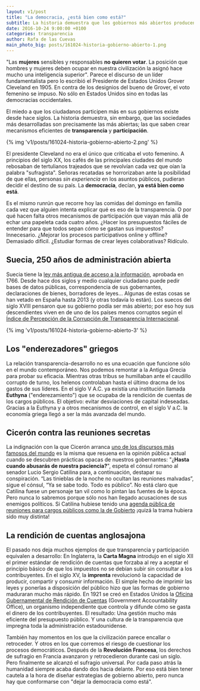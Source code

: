 ```yaml
---
layout: v1/post
title: "La democracia, ¿está bien como está?"
subtitle: La historia demuestra que los gobiernos más abiertos producen sociedades más desarrolladas
date: 2016-10-24 9:00:00 +0100
categories: transparencia
author: Rafa de las Cuevas
main_photo_big: posts/161024-historia-gobierno-abierto-1.png
---
```


"Las **mujeres** sensibles y responsables **no quieren votar**. La posición que hombres y mujeres deben ocupar en nuestra civilización la asignó hace mucho una inteligencia superior". Parece el discurso de un líder fundamentalista pero lo escribió el Presidente de Estados Unidos Grover Cleveland en 1905. En contra de los designios del bueno de Grover, el voto femenino se impuso. No sólo en Estados Unidos sino en todas las democracias occidentales.

El miedo a que los ciudadanos participen más en sus gobiernos existe desde hace siglos. La historia demuestra, sin embargo, que las sociedades más desarrolladas son precisamente las más abiertas; las que saben crear mecanismos eficientes de **transparencia** y **participación**.

{% img 'v1/posts/161024-historia-gobierno-abierto-2.png' %}

El presidente Cleveland no era el único que criticaba el voto femenino. A principios del siglo XX, los cafés de las principales ciudades del mundo rebosaban de tertulianos trajeados que se revolvían cada vez que oían la palabra "sufragista". Señoras recatadas se horrorizaban ante la posibilidad de que ellas, personas *sin experiencia* en los asuntos públicos, pudieran decidir el destino de su país. La **democracia**, decían, **ya está bien como está**.

Es el mismo runrún que recorre hoy las comidas del domingo en familia cada vez que alguien intenta explicar qué es eso de la transparencia. O por qué hacen falta otros mecanismos de participación que vayan más allá de echar una papeleta cada cuatro años. ¿Hacer los presupuestos fáciles de entender para que todos sepan cómo se gastan sus impuestos? Innecesario. ¿Mejorar los procesos participativos online y offline? Demasiado difícil. ¿Estudiar formas de crear leyes colaborativas? Ridículo.

<div class="separator blue short"></div>

## Suecia, 250 años de administración abierta

Suecia tiene la [ley más antigua de acceso a la información](https://www.ucl.ac.uk/constitution-unit/research/foi/countries/sweden), aprobada en 1766. Desde hace dos siglos y medio cualquier ciudadano puede pedir bases de datos públicas, correspondencia de sus gobernantes, declaraciones de bienes, borradores de leyes... Algunas de estas cosas se han vetado en España hasta 2013 (y otras todavía lo están). Los suecos del siglo XVIII pensaron que su gobierno podía ser más abierto; por eso hoy sus descendientes viven en de uno de los países menos corruptos según el [Índice de Percepción de la Corrupción de Transparencia Internacional](http://www.transparency.org/cpi2015#results-table).

{% img 'v1/posts/161024-historia-gobierno-abierto-3' %}

## Los "enderezadores" griegos

La relación transparencia-desarrollo no es una ecuación que funcione sólo en el mundo contemporáneo. Nos podemos remontar a la Antigua Grecia para probar su eficacia. Mientras otras tribus se humillaban ante el caudillo corrupto de turno, los helenos controlaban hasta el último dracma de los gastos de sus líderes. En el siglo V A.C. ya existía una institución llamada **Euthyna** ("enderezamiento") que se ocupaba de la rendición de cuentas de los cargos públicos. El objetivo: evitar desviaciones de capital indeseadas. Gracias a la Euthyna y a otros mecanismos de control, en el siglo V a.C. la economía griega llegó a ser la más avanzada del mundo.

## Cicerón contra las reuniones secretas

La indignación con la que Cicerón arranca [uno de los discursos más famosos del mundo](https://es.wikipedia.org/wiki/Catilinarias_(Cicer%C3%B3n)) es la misma que resuena en la opinión pública actual cuando se descubren prácticas opacas de nuestros gobernantes: "¿**Hasta cuando abusarás de nuestra paciencia?**", espeta el cónsul romano al senador Lucio Sergio Catilina para, a continuación, destapar su conspiración. “Las tinieblas de la noche no ocultan las reuniones malvadas”, sigue el cónsul, “Ya se sabe todo. Todo es público”. No está claro que Catilina fuese un personaje tan vil como lo pintan las fuentes de la época. Pero nunca lo sabremos porque sólo nos han llegado acusaciones de sus enemigos políticos. Si Catilina hubiese tenido una [agenda pública de reuniones para cargos públicos como la de Gobierto](http://www.gobierto.es) ¡quizá la trama hubiera sido muy distinta!

## La rendición de cuentas anglosajona

El pasado nos deja muchos ejemplos de que transparencia y participación equivalen a desarrollo: En Inglaterra, la **Carta Magna** introdujo en el siglo XII el primer estándar de rendición de cuentas que forzaba al rey a aceptar el principio básico de que los impuestos no se debían subir sin consultar a los contribuyentes. En el siglo XV, la **imprenta** revolucionó la capacidad de producir, compartir y consumir información. El simple hecho de imprimir las leyes y ponerlas a disposición del público hizo que las formas de gobierno maduraran mucho más rápido. En 1921 se creó en Estados Unidos la [Oficina Gubernamental de Rendición de Cuentas](http://www.gao.gov/index.html) (Government Accountability Office), un organismo independiente que controla y difunde cómo se gasta el dinero de los contribuyentes. El resultado: Una gestión mucho más eficiente del presupuesto público. Y una cultura de la transparencia que impregna toda la administración estadounidense.

<div class="separator blue short"></div>

También hay momentos en los que la civilización parece encallar o retroceder. Y otros en los que corremos el riesgo de cuestionar los procesos democráticos. Después de la **Revolución Francesa**, los derechos de sufragio en Francia avanzaron y retrocedieron durante casi un siglo. Pero finalmente se alcanzó el sufragio universal. Por cada paso atrás la humanidad siempre acaba dando dos hacia delante. Por eso está bien tener cautela a la hora de diseñar estrategias de gobierno abierto, pero nunca hay que conformarse con "dejar la democracia como está".
